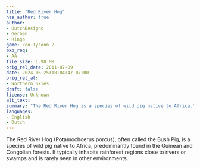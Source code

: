 ```yaml
---
title: "Red River Hog"
has_author: true
author: 
- DutchDesigns
- Gerben
- Ringo
game: Zoo Tycoon 2
exp_req: 
- AA
file_size: 1.98 MB
orig_rel_date: 2011-07-09
date: 2024-06-25T18:04:47-07:00
orig_rel_at: 
- Northern Skies
draft: false
license: Unknown
alt_text: 
summary: "The Red River Hog is a species of wild pig native to Africa."
languages:
- English
- Dutch
---
```


The Red River Hog (Potamochoerus porcus), often called the Bush Pig, is a species of wild pig native to Africa, predominantly found in the Guinean and Congolian forests. It typically inhabits rainforest regions close to rivers or swamps and is rarely seen in other environments.

